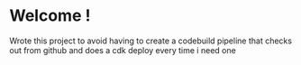 # Welcome !

Wrote this project to avoid having to create a codebuild pipeline 
that checks out from github and does a cdk deploy every time i 
need one 